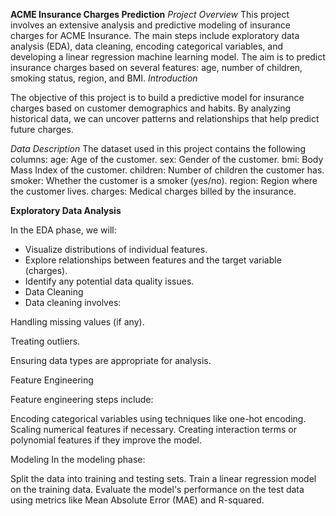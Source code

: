 **ACME Insurance Charges Prediction**
*Project Overview*
This project involves an extensive analysis and predictive modeling of insurance charges for ACME Insurance. The main steps include exploratory data analysis (EDA), data cleaning, encoding categorical variables, and developing a linear regression machine learning model. The aim is to predict insurance charges based on several features: age, number of children, smoking status, region, and BMI.
*Introduction*

The objective of this project is to build a predictive model for insurance charges based on customer demographics and habits. By analyzing historical data, we can uncover patterns and relationships that help predict future charges.

*Data Description*
The dataset used in this project contains the following columns:
age: Age of the customer.
sex: Gender of the customer.
bmi: Body Mass Index of the customer.
children: Number of children the customer has.
smoker: Whether the customer is a smoker (yes/no).
region: Region where the customer lives.
charges: Medical charges billed by the insurance.

**Exploratory Data Analysis**

In the EDA phase, we will:

* Visualize distributions of individual features.
* Explore relationships between features and the target variable (charges).
* Identify any potential data quality issues.
* Data Cleaning
* Data cleaning involves:

Handling missing values (if any).

Treating outliers.

Ensuring data types are appropriate for analysis.

Feature Engineering

Feature engineering steps include:

Encoding categorical variables using techniques like one-hot encoding.
Scaling numerical features if necessary.
Creating interaction terms or polynomial features if they improve the model.

Modeling
In the modeling phase:

Split the data into training and testing sets.
Train a linear regression model on the training data.
Evaluate the model's performance on the test data using metrics like Mean Absolute Error (MAE) and R-squared.
